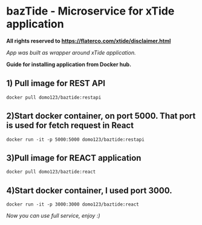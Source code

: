 # bazTide - Microservice for xTide application

**All rights reserved to https://flaterco.com/xtide/disclaimer.html** 

*App was built as wrapper around xTide application.*

**Guide for installing application from Docker hub.**

## 1) Pull image for REST API

```docker pull domo123/baztide:restapi```

## 2)Start docker container, on port 5000. That port is used for fetch request in React

```docker run -it -p 5000:5000 domo123/baztide:restapi```

## 3)Pull image for REACT application

```docker pull domo123/baztide:react```

## 4)Start docker container, I used port 3000.

```docker run -it -p 3000:3000 domo123/baztide:react```

*Now you can use full service, enjoy :)*
